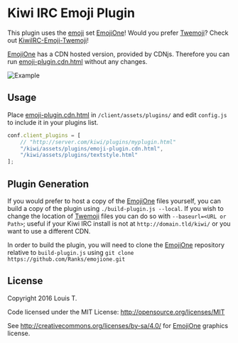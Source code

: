 # Kiwi IRC Emoji Plugin

This plugin uses the [emoji] set [EmojiOne]! Would you prefer [Twemoji]? Check out [KiwiIRC-Emoji-Twemoji]!

[EmojiOne] has a CDN hosted version, provided by CDNjs.
Therefore you can run [emoji-plugin.cdn.html](emoji-plugin.cdn.html) without any changes.

![Example](https://github.com/LouisT/KiwiIRC-Emoji-EmojiOne/blob/master/assets/KiwiIRC-Emoji-EmojiOne.gif)

Usage
-
Place [emoji-plugin.cdn.html](emoji-plugin.cdn.html) in `/client/assets/plugins/` and edit `config.js` to include it in your plugins list.

```javascript
conf.client_plugins = [
    // "http://server.com/kiwi/plugins/myplugin.html"
    "/kiwi/assets/plugins/emoji-plugin.cdn.html",
    "/kiwi/assets/plugins/textstyle.html"
];
```

Plugin Generation
-
If you would prefer to host a copy of the [EmojiOne] files yourself, you can build a copy of the plugin using `./build-plugin.js --local`. If you wish to change the location of [Twemoji] files you can do so with `--baseurl=<URL or Path>`; useful if your Kiwi IRC install is not at `http://domain.tld/kiwi/` or you want to use a different CDN.

In order to build the plugin, you will need to clone the [EmojiOne] repository relative to `build-plugin.js` using `git clone https://github.com/Ranks/emojione.git`

License
-
Copyright 2016 Louis T.

Code licensed under the MIT License: http://opensource.org/licenses/MIT

See http://creativecommons.org/licenses/by-sa/4.0/ for [EmojiOne] graphics license.


[Twemoji]: https://github.com/twitter/twemoji
[EmojiOne]: https://github.com/Ranks/emojione
[KiwiIRC-Emoji-Twemoji]: https://github.com/LouisT/KiwiIRC-Emoji-Twemoji
[emoji]: https://en.wikipedia.org/wiki/Emoji
